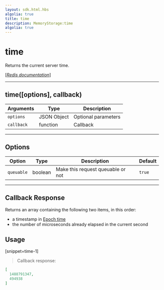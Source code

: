 ```yaml
---
layout: sdk.html.hbs
algolia: true
title: time
description: MemoryStorage:time
algolia: true
---
```

  

# time
Returns the current server time.

[[_Redis documentation_]](https://redis.io/commands/time)

---

## time([options], callback)

| Arguments | Type | Description |
|---------------|---------|----------------------------------------|
| `options` | JSON Object | Optional parameters |
| `callback` | function | Callback |

---

## Options

| Option | Type | Description | Default |
|---------------|---------|----------------------------------------|---------|
| `queuable` | boolean | Make this request queuable or not  | `true` |
---

## Callback Response

Returns an array containing the following two items, in this order:

* a timestamp in [Epoch time](https://en.wikipedia.org/wiki/Unix_time)
* the number of microseconds already elapsed in the current second

## Usage

[snippet=time-1]
> Callback response:

```json
[
  1488791347,
  494938
]
```
